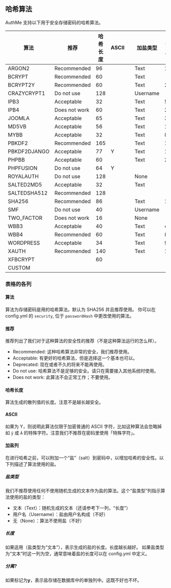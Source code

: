 ## 哈希算法

AuthMe 支持以下用于安全存储密码的哈希算法。

| 算法         | 推荐          | 哈希长度 | ASCII |     | 加盐类型 | 长度 | 分离? |
| ------------ | ------------- | -------- | ----- | --- | -------- | ---- | ----- |
| ARGON2       | Recommended   | 96       |       |     | Text     | 16   |       |
| BCRYPT       | Recommended   | 60       |       |     | Text     |      |       |
| BCRYPT2Y     | Recommended   | 60       |       |     | Text     | 22   |       |
| CRAZYCRYPT1  | Do not use    | 128      |       |     | Username |      |       |
| IPB3         | Acceptable    | 32       |       |     | Text     | 5    | Y     |
| IPB4         | Does not work | 60       |       |     | Text     | 22   | Y     |
| JOOMLA       | Acceptable    | 65       |       |     | Text     | 32   |       |
| MD5VB        | Acceptable    | 56       |       |     | Text     | 16   |       |
| MYBB         | Acceptable    | 32       |       |     | Text     | 8    | Y     |
| PBKDF2       | Recommended   | 165      |       |     | Text     | 16   |       |
| PBKDF2DJANGO | Acceptable    | 77       | Y     |     | Text     | 12   |       |
| PHPBB        | Acceptable    | 60       |       |     | Text     | 22   |       |
| PHPFUSION    | Do not use    | 64       | Y     |     |          |      | Y     |
| ROYALAUTH    | Do not use    | 128      |       |     | None     |      |       |
| SALTED2MD5   | Acceptable    | 32       |       |     | Text     |      | Y     |
| SALTEDSHA512 | Recommended   | 128      |       |     |          |      | Y     |
| SHA256       | Recommended   | 86       |       |     | Text     | 16   |       |
| SMF          | Do not use    | 40       |       |     | Username |      | Y     |
| TWO_FACTOR   | Does not work | 16       |       |     | None     |      |       |
| WBB3         | Acceptable    | 40       |       |     | Text     | 40   | Y     |
| WBB4         | Recommended   | 60       |       |     | Text     | 8    |       |
| WORDPRESS    | Acceptable    | 34       |       |     | Text     | 9    |       |
| XAUTH        | Recommended   | 140      |       |     | Text     | 12   |       |
| XFBCRYPT     |               | 60       |       |     |          |      |       |
| CUSTOM       |               |          |       |     |          |      |       |

### 表格的各列

#### 算法

算法为存储密码是用的哈希算法。默认为 SHA256 并且推荐使用。
你可以在 config.yml 的 `security`, 位于 `passwordHash` 中更改使用的算法。

#### 推荐

推荐列出了我们对于这种算法的安全性的推荐（不是这种算法运行的怎么样）。

- Recommended: 这种哈希算法非常的安全，我们推荐使用。
- Acceptable: 有更好的哈希算法，但是选择这一个基本也可以。
- Deprecated: 现在或者不久的将来不能再使用。
- Do not use: 哈希算法不是足够的安全。请只在需要接入其他系统时使用。
- Does not work: 此算法不会正常工作；不要使用。

#### 哈希长度

算法生成的散列值的长度。注意不是越长越安全。

#### ASCII

如果为 Y，则说明此算法仅限于加密普通的 ASCII 字符，比如这种算法会忽略掉如 `ÿ` 或 `Â` 的特殊字符。注意我们不推荐在密码里使用「特殊字符」。

#### 加盐列

在进行哈希之前，可以附加一个“盐”（salt）到密码中，以增加哈希的安全性。以下列描述了算法使用的盐。

<!-- 自动生成的文件！请勿直接编辑此文件 -->

##### 盐类型

我们不推荐使用任何不使用随机生成的文本作为盐的算法。这个“盐类型”列指示算法使用的盐的类型：

- 文本（Text）：随机生成的文本（还请参考下一列，“长度”）
- 用户名（Username）：盐由用户名构成（不好）
- 无（None）：算法不使用盐（不好）

##### 长度

如果适用（盐类型为“文本”），表示生成的盐的长度。长度越长越好。
如果盐类型为“文本”时这一列为空，通常意味着盐的长度可以在 config.yml 中定义。

##### 分离?

如果标记为**y**，表示盐存储在数据库中的单独列中。这既不好也不坏。
